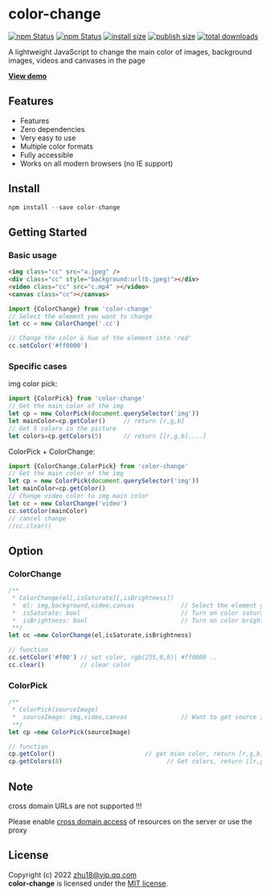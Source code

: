 # color-change


[![npm Status](https://badgen.net/npm/v/color-change/?icon=npm)](https://www.npmjs.com/package/color-change)
[![npm Status](https://badgen.net/npm/license/color-change)](https://www.npmjs.com/package/color-change)
[![install size](https://badgen.net/packagephobia/install/color-change)](https://www.npmjs.com/package/color-change)
[![publish size](https://badgen.net/packagephobia/publish/color-change)](https://www.npmjs.com/package/color-change)
[![total downloads](https://badgen.net/npm/dt/color-change)](https://www.npmjs.com/package/color-change)


A lightweight JavaScript to change the main color of images, background images, videos and canvases in the page

[**View demo**](https://zhu18.github.io/color-change/)

## Features

* Features
* Zero dependencies
* Very easy to use
* Multiple color formats
* Fully accessible
* Works on all modern browsers (no IE support)

## Install
```javascript
npm install --save color-change
```

## Getting Started
### Basic usage
```html
<img class="cc" src="a.jpeg" />
<div class="cc" style="background:url(b.jpeg)"></div>
<video class="cc" src="c.mp4" ></video>
<canvas class="cc"></canvas>
```
```javascript
import {ColorChange} from 'color-change'
// Select the element you want to change
let cc = new ColorChange('.cc')

// Change the color & hue of the element into 'red'
cc.setColor('#ff0000')
```
 
### Specific cases
img color pick:
```javascript
import {ColorPick} from 'color-change'
// Get the main color of the img
let cp = new ColorPick(document.querySelector('img'))
let mainColor=cp.getColor()     // return [r,g,b]
// Get 5 colors in the picture
let colors=cp.getColors(5)      // return [[r,g,b],...]
```

ColorPick + ColorChange:
```javascript
import {ColorChange,ColorPick} from 'color-change'
// Get the main color of the img
let cp = new ColorPick(document.querySelector('img'))
let mainColor=cp.getColor()     
// Change video color to img main color
let cc = new ColorChange('video')
cc.setColor(mainColor)
// cancel change
//cc.clear()
```
## Option
### ColorChange
```javascript
/**
 * ColorChange(el[,isSaturate][,isBrightness])
 *  el: img,background,video,canvas             // Select the element you want to change
 *  isSaturate: bool                            // Turn on color saturation recognition.
 *  isBrightness: bool                          // Turn on color brightness recognition.
 **/ 
let cc =new ColorChange(el,isSaturate,isBrightness)

// function
cc.setColor('#f00') // set color, rgb(255,0,0)| #ff0000 ..
cc.clear()          // clear color
```
### ColorPick
```javascript
/**
 * ColorPick(sourceImage)
 *  sourceImage: img,video,canvas               // Want to get source Image of the color
 **/ 
let cp =new ColorPick(sourceImage)

// function
cp.getColor()                         // get mian color, return [r,g,b]
cp.getColors(8)                             // Get colors, return [[r,g,b],...]
```
## Note
cross domain URLs are not supported !!!

Please enable [cross domain access](https://www.google.com/search?q=access+control+allow+origin) 
of resources on the server or use the proxy 

## License

Copyright (c) 2022 zhu18@vip.qq.com  
**color-change** is licensed under the [MIT license](https://github.com/zhu18/color-change/blob/master/LICENSE).